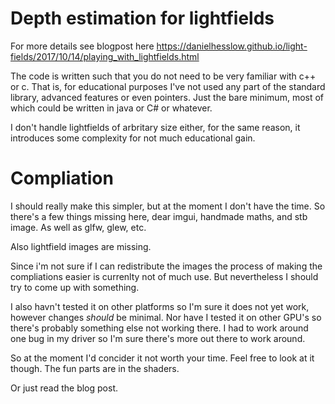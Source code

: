 # Depth estimation for lightfields

For more details see blogpost here https://danielhesslow.github.io/light-fields/2017/10/14/playing_with_lightfields.html

The code is written such that you do not need to be very familiar with c++ or c.
That is, for educational purposes I've not used any part of the standard library, advanced features or even pointers.
Just the bare minimum, most of which could be written in java or C# or whatever.

I don't handle lightfields of arbritary size either, for the same reason, it introduces some complexity for not much educational gain.



# Compliation

I should really make this simpler, but at the moment I don't have the time.
So there's a few things missing here, dear imgui, handmade maths, and stb image. As well as glfw, glew, etc. 

Also lightfield images are missing.

Since i'm not sure if I can redistribute the images the process of making the compliations easier is currenlty not of much use. But nevertheless I should try to come up with something.

I also havn't tested it on other platforms so I'm sure it does not yet work, however changes _should_ be minimal.
Nor have I tested it on other GPU's so there's probably something else not working there. I had to work around one bug in my driver so I'm sure there's more out there to work around. 

So at the moment I'd concider it not worth your time. Feel free to look at it though. The fun parts are in the shaders.

Or just read the blog post.












